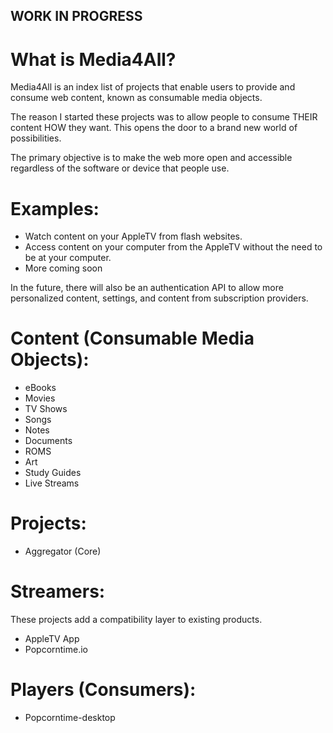 ## WORK IN PROGRESS

# What is Media4All?
Media4All is an index list of projects that enable users to provide and consume web content, known as consumable
media objects.

The reason I started these projects was to allow people to consume THEIR content HOW they want.
This opens the door to a brand new world of possibilities.

The primary objective is to make the web more open and accessible regardless of the software or device that people use.

# Examples:
  * Watch content on your AppleTV from flash websites.
  * Access content on your computer from the AppleTV without the need to be at your computer.
  * More coming soon

In the future, there will also be an authentication API to allow more personalized content, settings, and
content from subscription providers.

# Content (Consumable Media Objects):
* eBooks
* Movies
* TV Shows
* Songs
* Notes
* Documents
* ROMS
* Art
* Study Guides
* Live Streams

# Projects:
* Aggregator (Core)

# Streamers: 
These projects add a compatibility layer to existing products.
* AppleTV App
* Popcorntime.io

# Players (Consumers):
* Popcorntime-desktop
